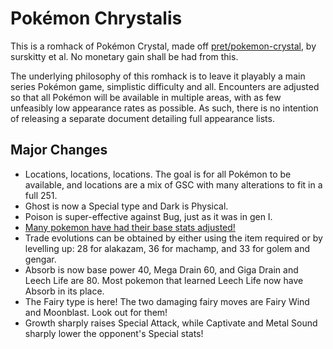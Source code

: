 # Pokémon Chrystalis

This is a romhack of Pok&eacute;mon Crystal, made off [pret/pokemon-crystal](https://github.com/pret/pokecrystal), by surskitty et al. No monetary gain shall be had from this.

The underlying philosophy of this romhack is to leave it playably a main series Pok&eacute;mon game, simplistic difficulty and all.  Encounters are adjusted so that all Pok&eacute;mon will be available in multiple areas, with as few unfeasibly low appearance rates as possible.  As such, there is no intention of releasing a separate document detailing full appearance lists.

## Major Changes

- Locations, locations, locations. The goal is for all Pok&eacute;mon to be available, and locations are a mix of GSC with many alterations to fit in a full 251.
- Ghost is now a Special type and Dark is Physical.
- Poison is super-effective against Bug, just as it was in gen I.
- [Many pokemon have had their base stats adjusted!](https://github.com/surskitty/pokecrystal/commit/72e97583cb11abff3edcd3b2ecabb527dcf18699)
- Trade evolutions can be obtained by either using the item required or by levelling up: 28 for alakazam, 36 for machamp, and 33 for golem and gengar.
- Absorb is now base power 40, Mega Drain 60, and Giga Drain and Leech Life are 80.  Most pokemon that learned Leech Life now have Absorb in its place.
- The Fairy type is here!  The two damaging fairy moves are Fairy Wind and Moonblast.  Look out for them!
- Growth sharply raises Special Attack, while Captivate and Metal Sound sharply lower the opponent's Special stats!
